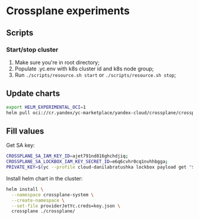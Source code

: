 # Crossplane experiments

## Scripts

### Start/stop cluster

1. Make sure you're in root directory;
2. Populate .yc.env with k8s cluster id and k8s node group;
3. Run `./scripts/resource.sh start` or  `./scripts/resource.sh stop`;

## Update charts

```bash
export HELM_EXPERIMENTAL_OCI=1
helm pull oci://cr.yandex/yc-marketplace/yandex-cloud/crossplane/crossplane --untar --untardir=charts --version=1.15.1
```

## Fill values

Get SA key:

```bash
CROSSPLANE_SA_IAM_KEY_ID=ajet791nd816ghchdjiq;
CROSSPLANE_SA_LOCKBOX_IAM_KEY_SECRET_ID=e6q6cvhr0cq1nvhhbgga;
PRIVATE_KEY=$(yc --profile cloud-danilabratushka lockbox payload get "${CROSSPLANE_SA_LOCKBOX_IAM_KEY_SECRET_ID}" | yq -Mr -o json '.entries[] | select (.key == "private_key") | .text_value'); yc --profile cloud-danilabratushka iam key get "${CROSSPLANE_SA_IAM_KEY_ID}" --format json --full | jq -M --arg private_key "${PRIVATE_KEY}" '.private_key = $private_key | del(.description)' > sa-key.json
```

Install helm chart in the cluster:
```bash
helm install \
  --namespace crossplane-system \
  --create-namespace \
  --set-file providerJetYc.creds=key.json \
  crossplane ./crossplane/
```

